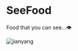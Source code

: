 # SeeFood
Food that you can see...👁

![jianyang](https://media.giphy.com/media/26FmQcjUrHfNjKQGA/giphy.gif)
